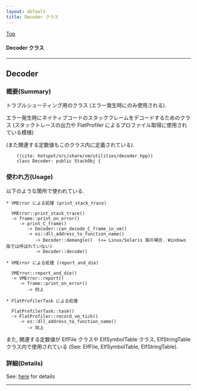```yaml
---
layout: default
title: Decoder クラス 
---
```

[Top](../index.html)

#### Decoder クラス 



---
## <a name="noIrGGvAZa" id="noIrGGvAZa">Decoder</a>

### 概要(Summary)
トラブルシューティング用のクラス (エラー発生時にのみ使用される).

エラー発生時にネイティブコードのスタックフレームをデコードするためのクラス
(スタックトレースの出力や FlatProfiler によるプロファイル取得に使用されている模様)

(また関連する定数値もこのクラス内に定義されている).


```
    ((cite: hotspot/src/share/vm/utilities/decoder.hpp))
    class Decoder: public StackObj {
```

### 使われ方(Usage)
以下のような箇所で使われている.

```
* VMError による処理 (print_stack_trace)

  VMError::print_stack_trace()
  -> frame::print_on_error()
     -> print_C_frame()
        -> Decoder::can_decode_C_frame_in_vm()
        -> os::dll_address_to_function_name()
           -> Decoder::demangle()  (<= Linux/Solaris 版の場合. Windows 版では呼ばれていない)
           -> Decoder::decode()

* VMError による処理 (report_and_die)

  VMError::report_and_die()
  -> VMError::report()
     -> frame::print_on_error()
        -> 同上

* FlatProfilerTask による処理

  FlatProfilerTask::task()
  -> FlatProfiler::record_vm_tick()
     -> os::dll_address_to_function_name()
        -> 同上
```

また, 関連する定数値が ElfFile クラスや ElfSymbolTable クラス, ElfStringTable クラス内で使用されている (See: ElfFile, ElfSymbolTable, ElfStringTable).




### 詳細(Details)
See: [here](../doxygen/classDecoder.html) for details

---
